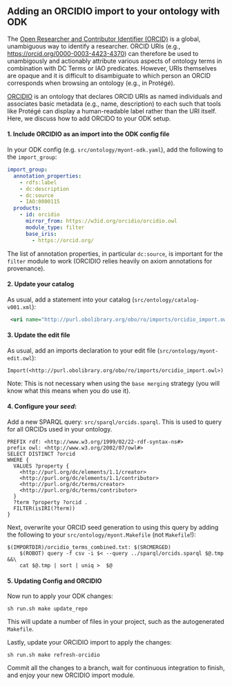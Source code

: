 ## Adding an ORCIDIO import to your ontology with ODK

The [Open Researcher and Contributor Identifier (ORCID)](https://orcid.org/) is a global, unambiguous way to identify a researcher.
ORCID URIs (e.g., https://orcid.org/0000-0003-4423-4370) can therefore be used to unambigously and actionably attribute various aspects of ontology terms in combination with DC Terms or IAO predicates. However, URIs themselves are opaque and it is difficult to disambiguate to which person an ORCID corresponds when browsing an ontology (e.g., in Protégé).

[ORCIDIO](https://github.com/cthoyt/orcidio) is an ontology that declares ORCID URIs as named individuals and associates basic metadata (e.g., name, description) to each such that tools like Protégé can display a human-readable label rather than the URI itself. Here, we discuss how to add ORCIDO to your ODK setup.

#### 1. Include ORCIDIO as an import into the ODK config file

In your ODK config (e.g. `src/ontology/myont-odk.yaml`), add the following to the `import_group`:

```yaml
import_group:
  annotation_properties:
    - rdfs:label
    - dc:description
    - dc:source
    - IAO:0000115
  products:
    - id: orcidio
      mirror_from: https://w3id.org/orcidio/orcidio.owl
      module_type: filter
      base_iris:
        - https://orcid.org/
```

The list of annotation properties, in particular `dc:source`, is important for the `filter` module to work (ORCIDIO relies heavily on axiom annotations for provenance).

#### 2. Update your catalog

As usual, add a statement into your catalog (`src/ontology/catalog-v001.xml`):

```xml
 <uri name="http://purl.obolibrary.org/obo/ro/imports/orcidio_import.owl" uri="imports/orcidio_import.owl"/>
 ```
 
#### 3. Update the edit file
 
As usual, add an imports declaration to your edit file (`src/ontology/myont-edit.owl`):
 
```
Import(<http://purl.obolibrary.org/obo/ro/imports/orcidio_import.owl>)
```
 
Note: This is not necessary when using the `base merging` strategy (you will know what this means when you do use it).
 
#### 4. Configure your _seed_:
 
Add a new SPARQL query: `src/sparql/orcids.sparql`. This is used to query for all ORCIDs used in your ontology.
 
```sparql
PREFIX rdf: <http://www.w3.org/1999/02/22-rdf-syntax-ns#>
prefix owl: <http://www.w3.org/2002/07/owl#>
SELECT DISTINCT ?orcid
WHERE {
  VALUES ?property {
    <http://purl.org/dc/elements/1.1/creator>
    <http://purl.org/dc/elements/1.1/contributor>
    <http://purl.org/dc/terms/creator>
    <http://purl.org/dc/terms/contributor> 
  }
  ?term ?property ?orcid . 
  FILTER(isIRI(?term))
}
```
 
Next, overwrite your ORCID seed generation to using this query by adding the following to your `src/ontology/myont.Makefile` (not `Makefile`!):
 
```make
$(IMPORTDIR)/orcidio_terms_combined.txt: $(SRCMERGED)
	$(ROBOT) query -f csv -i $< --query ../sparql/orcids.sparql $@.tmp &&\
	cat $@.tmp | sort | uniq >  $@
 ```
  
#### 5. Updating Config and ORCIDIO

Now run to apply your ODK changes:

```shell
sh run.sh make update_repo
```

This will update a number of files in your project, such as the autogenerated `Makefile`.

Lastly, update your ORCIDIO import to apply the changes:

```shell
sh run.sh make refresh-orcidio
```

Commit all the changes to a branch, wait for continuous integration to finish, and enjoy your new ORCIDIO import module.
